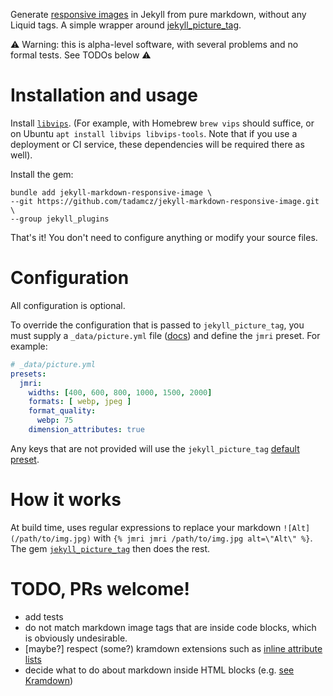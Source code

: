 Generate [responsive images](https://developer.mozilla.org/en-US/docs/Learn/HTML/Multimedia_and_embedding/Responsive_images) in Jekyll from pure markdown, without any Liquid tags. A simple wrapper around [jekyll_picture_tag](https://github.com/rbuchberger/jekyll_picture_tag/).

⚠️ Warning: this is alpha-level software, with several problems and no formal tests. See TODOs below ⚠️

# Installation and usage
Install [`libvips`](https://www.libvips.org/install.html). (For example, with Homebrew `brew vips` should suffice, or on Ubuntu `apt install libvips libvips-tools`. Note that if you use a deployment or CI service, these dependencies will be required there as well).

Install the gem:
```shell
bundle add jekyll-markdown-responsive-image \
--git https://github.com/tadamcz/jekyll-markdown-responsive-image.git \
--group jekyll_plugins
```

That's it! You don't need to configure anything or modify your source files.

# Configuration
All configuration is optional.

To override the configuration that is passed to `jekyll_picture_tag`, you must supply a `_data/picture.yml` file ([docs](http://rbuchberger.github.io/jekyll_picture_tag/users/presets/)) and define the `jmri` preset. For example:

```yaml
# _data/picture.yml
presets:
  jmri:
    widths: [400, 600, 800, 1000, 1500, 2000]
    formats: [ webp, jpeg ]
    format_quality:
      webp: 75
    dimension_attributes: true
```

Any keys that are not provided will use the `jekyll_picture_tag` [default preset](http://rbuchberger.github.io/jekyll_picture_tag/users/presets/default.html).

# How it works
At build time, uses regular expressions to replace your markdown `![Alt](/path/to/img.jpg)` with `{% jmri jmri /path/to/img.jpg alt=\"Alt\" %}`. The gem [`jekyll_picture_tag`](https://github.com/rbuchberger/jekyll_picture_tag/) then does the rest.

# TODO, PRs welcome!
- add tests
- do not match markdown image tags that are inside code blocks, which is obviously undesirable.
- [maybe?] respect (some?) kramdown extensions such as [inline attribute lists](https://kramdown.gettalong.org/syntax.html#inline-attribute-lists)
- decide what to do about markdown inside HTML blocks (e.g. [see Kramdown](https://kramdown.gettalong.org/syntax.html#html-blocks))